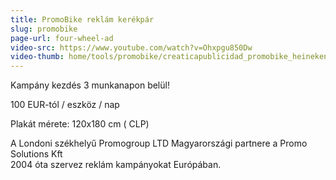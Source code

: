```yaml
---
title: PromoBike reklám kerékpár
slug: promobike
page-url: four-wheel-ad
video-src: https://www.youtube.com/watch?v=Ohxpgu850Dw
video-thumb: home/tools/promobike/creaticapublicidad_promobike_heineken.JPG
---
```


Kampány kezdés 3 munkanapon belül!

100 EUR-tól / eszköz / nap

Plakát mérete: 120x180 cm ( CLP) 

A Londoni székhelyű Promogroup LTD Magyarországi partnere a Promo Solutions Kft\
2004 óta szervez reklám kampányokat Európában.

